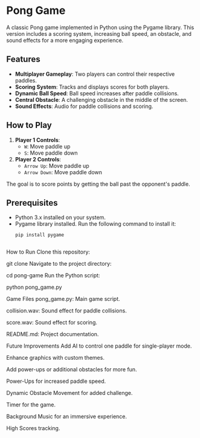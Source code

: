 # Pong Game

A classic Pong game implemented in Python using the Pygame library. This version includes a scoring system, increasing ball speed, an obstacle, and sound effects for a more engaging experience.

## Features

- **Multiplayer Gameplay**: Two players can control their respective paddles.
- **Scoring System**: Tracks and displays scores for both players.
- **Dynamic Ball Speed**: Ball speed increases after paddle collisions.
- **Central Obstacle**: A challenging obstacle in the middle of the screen.
- **Sound Effects**: Audio for paddle collisions and scoring.

## How to Play

1. **Player 1 Controls**:
   - `W`: Move paddle up
   - `S`: Move paddle down
2. **Player 2 Controls**:
   - `Arrow Up`: Move paddle up
   - `Arrow Down`: Move paddle down

The goal is to score points by getting the ball past the opponent's paddle.

## Prerequisites

- Python 3.x installed on your system.
- Pygame library installed. Run the following command to install it:
  ```bash
  pip install pygame



How to Run
Clone this repository:


git clone <repository-url>
Navigate to the project directory:


cd pong-game
Run the Python script:


python pong_game.py


Game Files
pong_game.py: Main game script.

collision.wav: Sound effect for paddle collisions.

score.wav: Sound effect for scoring.

README.md: Project documentation.

Future Improvements
Add AI to control one paddle for single-player mode.

Enhance graphics with custom themes.

Add power-ups or additional obstacles for more fun.


Power-Ups for increased paddle speed.

Dynamic Obstacle Movement for added challenge.

Timer for the game.

Background Music for an immersive experience.

High Scores tracking.

